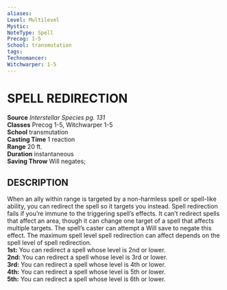 ```yaml
---
aliases: 
Level: Multilevel
Mystic: 
NoteType: Spell
Precog: 1-5
School: transmutation 
tags: 
Technomancer: 
Witchwarper: 1-5
---
```

# SPELL REDIRECTION

**Source** _Interstellar Species pg. 131_  
**Classes** Precog 1-5, Witchwarper 1-5  
**School** transmutation  
**Casting Time** 1 reaction  
**Range** 20 ft.  
**Duration** instantaneous  
**Saving Throw** Will negates;

## DESCRIPTION

When an ally within range is targeted by a non-harmless spell or spell-like ability, you can redirect the spell so it targets you instead. Spell redirection fails if you’re immune to the triggering spell’s effects. It can’t redirect spells that affect an area, though it can change one target of a spell that affects multiple targets. The spell’s caster can attempt a Will save to negate this effect. The maximum spell level spell redirection can affect depends on the spell level of spell redirection.  
**1st:** You can redirect a spell whose level is 2nd or lower.  
**2nd:** You can redirect a spell whose level is 3rd or lower.  
**3rd:** You can redirect a spell whose level is 4th or lower.  
**4th:** You can redirect a spell whose level is 5th or lower.  
**5th:** You can redirect a spell whose level is 6th or lower.